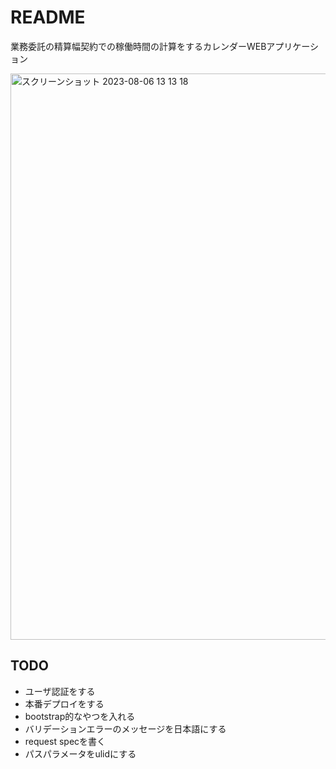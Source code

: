 # README
業務委託の精算幅契約での稼働時間の計算をするカレンダーWEBアプリケーション

<img width="906" alt="スクリーンショット 2023-08-06 13 13 18" src="https://github.com/jiikko/time_scope_monthly/assets/1664497/e4fd6682-7779-4d9b-9384-086e3ad069d3">

## TODO
* ユーザ認証をする
* 本番デプロイをする
* bootstrap的なやつを入れる
* バリデーションエラーのメッセージを日本語にする
* request specを書く
* パスパラメータをulidにする

